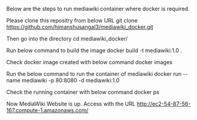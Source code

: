 Below are the steps to run mediawiki container where docker is required.

Please clone this repositry from below URL
git clone https://github.com/himanshusangal3/mediawiki_docker.git

Then go into the directory
cd mediawiki_docker/

Run below command to build the image
docker build -t mediawiki:1.0 .

Check docker image created with below command
docker images


Run the below command to run the container of mediawiki
docker run --name mediawiki -p 80:8080 -d mediawiki:1.0

Check the running container with below command
docker ps

Now MediaWiki Website is up.
Access with the URL http://ec2-54-87-56-167.compute-1.amazonaws.com/

